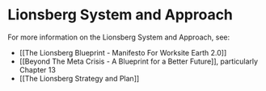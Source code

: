 # Lionsberg System and Approach

For more information on the Lionsberg System and Approach, see: 

- [[The Lionsberg Blueprint - Manifesto For Worksite Earth 2.0]]  
- [[Beyond The Meta Crisis - A Blueprint for a Better Future]], particularly Chapter 13 
- [[The Lionsberg Strategy and Plan]]  